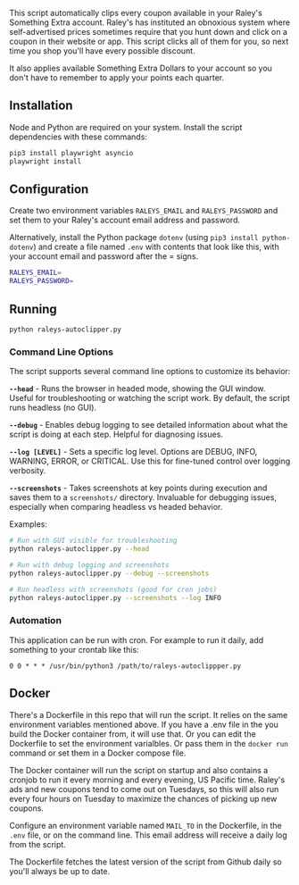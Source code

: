 This script automatically clips every coupon available in your Raley's Something Extra account. Raley's has instituted an obnoxious system where self-advertised prices sometimes require that you hunt down and click on a coupon in their website or app. This script clicks all of them for you, so next time you shop you'll have every possible discount. 

It also applies available Something Extra Dollars to your account so you don't have to remember to apply your points each quarter.

## Installation

Node and Python are required on your system. Install the script dependencies with these commands:

```bash
pip3 install playwright asyncio
playwright install
```

## Configuration

Create two environment variables `RALEYS_EMAIL` and `RALEYS_PASSWORD` and set them to your Raley's account email address and password. 

Alternatively, install the Python package `dotenv` (using `pip3 install python-dotenv`) and create a file named `.env` with contents that look like this, with your account email and password after the = signs.

```bash
RALEYS_EMAIL=
RALEYS_PASSWORD=
```

## Running

`python raleys-autoclipper.py`

### Command Line Options

The script supports several command line options to customize its behavior:

**`--head`** - Runs the browser in headed mode, showing the GUI window. Useful for troubleshooting or watching the script work. By default, the script runs headless (no GUI).

**`--debug`** - Enables debug logging to see detailed information about what the script is doing at each step. Helpful for diagnosing issues.

**`--log [LEVEL]`** - Sets a specific log level. Options are DEBUG, INFO, WARNING, ERROR, or CRITICAL. Use this for fine-tuned control over logging verbosity.

**`--screenshots`** - Takes screenshots at key points during execution and saves them to a `screenshots/` directory. Invaluable for debugging issues, especially when comparing headless vs headed behavior.

Examples:
```bash
# Run with GUI visible for troubleshooting
python raleys-autoclipper.py --head

# Run with debug logging and screenshots
python raleys-autoclipper.py --debug --screenshots

# Run headless with screenshots (good for cron jobs)
python raleys-autoclipper.py --screenshots --log INFO
```

### Automation

This application can be run with cron. For example to run it daily, add something to your crontab like this:

`0 0 * * * /usr/bin/python3 /path/to/raleys-autoclippper.py`

## Docker

There's a Dockerfile in this repo that will run the script. It relies on the same environment variables mentioned above. If you have a .env file in the you build the Docker container from, it will use that. Or you can edit the Dockerfile to set the environment varialbles. Or pass them in the `docker run` command or set them in a Docker compose file.

The Docker container will run the script on startup and also contains a cronjob to run it every morning and every evening, US Pacific time. Raley's ads and new coupons tend to come out on Tuesdays, so this will also run every four hours on Tuesday to maximize the chances of picking up new coupons.

Configure an environment variable named `MAIL_TO` in the Dockerfile, in the `.env` file, or on the command line. This email address will receive a daily log from the script.

The Dockerfile fetches the latest version of the script from Github daily so you'll always be up to date.
